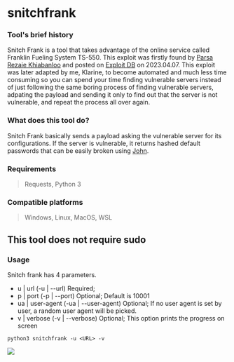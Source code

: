# snitchfrank
### **Tool's brief history**
Snitch Frank is a tool that takes advantage of the online service called Franklin Fueling System TS-550. This exploit was firstly found by [Parsa Rezaie Khiabanloo](https://www.exploit-db.com/?author=11857) and posted on [Exploit DB](https://www.exploit-db.com/exploits/51321) on 2023.04.07. This exploit was later adapted by me, Klarine, to become automated and much less time consuming so you can spend your time finding vulnerable servers instead of just following the same boring process of finding vulnerable servers, adpating the payload and sending it only to find out that the server is not vulnerable, and repeat the process all over again.

### **What does this tool do?**
Snitch Frank basically sends a payload asking the vulnerable server for its configurations. If the server is vulnerable, it returns hashed default passwords that can be easily broken using [John](https://www.github.com/openwall/john).

### **Requirements**
> Requests, Python 3

### **Compatible platforms**
> Windows, Linux, MacOS, WSL

## **This tool does not require sudo**
### **Usage**
Snitch frank has 4 parameters.
- u  | url (-u | --url) Required;
- p  | port (-p | --port) Optional; Default is 10001
- ua | user-agent (-ua | --user-agent) Optional; If no user agent is set by user, a random user agent will be picked.
- v  | verbose (-v | --verbose) Optional; This option prints the progress on screen
```
python3 snitchfrank -u <URL> -v
```
![](https://media.discordapp.net/attachments/1105259252135768207/1111864328652607549/image.png)
